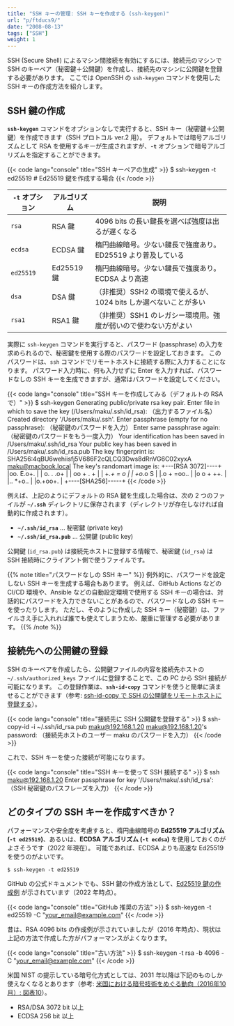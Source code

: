 ```yaml
---
title: "SSH キーの管理: SSH キーを作成する (ssh-keygen)"
url: "p/ftducs9/"
date: "2008-08-13"
tags: ["SSH"]
weight: 1
---
```


SSH (Secure Shell) によるマシン間接続を有効にするには、接続元のマシンで SSH のキーペア（秘密鍵＋公開鍵）を作成し、接続先のマシンに公開鍵を登録する必要があります。
ここでは OpenSSH の `ssh-keygen` コマンドを使用した SSH キーの作成方法を紹介します。

SSH 鍵の作成
----

__`ssh-keygen`__ コマンドをオプションなしで実行すると、SSH キー（秘密鍵＋公開鍵）を作成できます（SSH プロトコル ver.2 用）。
デフォルトでは暗号アルゴリズムとして RSA を使用するキーが生成されますが、__`-t`__ オプションで暗号アルゴリズムを指定することができます。

{{< code lang="console" title="SSH キーペアの生成" >}}
$ ssh-keygen -t ed25519  # Ed25519 鍵を作成する場合
{{< /code >}}

| `-t` オプション | アルゴリズム | 説明 |
| ---- | ---- | ---- |
| `rsa` | RSA 鍵 | 4096 bits の長い鍵長を選べば強度は出るが遅くなる |
| `ecdsa` | ECDSA 鍵 | 楕円曲線暗号。少ない鍵長で強度あり。ED25519 より普及している |
| `ed25519` | Ed25519 鍵 | 楕円曲線暗号。少ない鍵長で強度あり。ECDSA より高速 |
| `dsa` | DSA 鍵 | （非推奨）SSH2 の環境で使えるが、1024 bits しか選べないことが多い |
| `rsa1` | RSA1 鍵 | （非推奨）SSH1 のレガシー環境用。強度が弱いので使わない方がよい |


実際に `ssh-keygen` コマンドを実行すると、パスワード (passphrase) の入力を求められるので、秘密鍵を使用する際のパスワードを設定しておきます。
このパスワードは、`ssh` コマンドでリモートホストに接続する際に入力することになります。
パスワード入力時に、何も入力せずに <key>Enter</key> を入力すれば、パスワードなしの SSH キーを生成できますが、通常はパスワードを設定してください。

{{< code lang="console" title="SSH キーを作成してみる（デフォルトの RSA で）" >}}
$ ssh-keygen
Generating public/private rsa key pair.
Enter file in which to save the key (/Users/maku/.ssh/id_rsa): （出力するファイル名）
Created directory '/Users/maku/.ssh'.
Enter passphrase (empty for no passphrase): （秘密鍵のパスワードを入力）
Enter same passphrase again: （秘密鍵のパスワードをもう一度入力）
Your identification has been saved in /Users/maku/.ssh/id_rsa
Your public key has been saved in /Users/maku/.ssh/id_rsa.pub
The key fingerprint is:
SHA256:4qBU6wehiisfj5V686F2cQLCQ3Dws8dRnVG6C02xyxA maku@macbook.local
The key's randomart image is:
+---[RSA 3072]----+
|oo.   E.o+.      |
| o.  . .o+       |
| oo + . +        |
|  +*.+ = o       |
|  +o*.o S        |
|.o + =oo..       |
|o o + ++.        |
|.. *+o..         |
|o.+oo+.          |
+----[SHA256]-----+
{{< /code >}}

例えば、上記のようにデフォルトの RSA 鍵を生成した場合は、次の 2 つのファイルが __`~/.ssh`__ ディレクトリに保存されます（ディレクトリが存在しなければ自動的に作成されます）。

- __`~/.ssh/id_rsa`__ ... 秘密鍵 (private key)
- __`~/.ssh/id_rsa.pub`__ ... 公開鍵 (public key)

公開鍵 (`id_rsa.pub`) は接続先ホストに登録する情報で、秘密鍵 (`id_rsa`) は SSH 接続時にクライアント側で使うファイルです。

{{% note title="パスワードなしの SSH キー" %}}
例外的に、パスワードを設定しない SSH キーを生成する場合もあります。
例えば、GitHub Actions などの CI/CD 環境や、Ansible などの自動設定環境で使用する SSH キーの場合は、対話的にパスワードを入力できないことがあるので、パスワードなしの SSH キーを使ったりします。
ただし、そのように作成した SSH キー（秘密鍵）は、ファイルさえ手に入れれば誰でも使えてしまうため、厳重に管理する必要があります。
{{% /note %}}


接続先への公開鍵の登録
----

SSH のキーペアを作成したら、公開鍵ファイルの内容を接続先ホストの `~/.ssh/authorized_keys` ファイルに登録することで、この PC から SSH 接続が可能になります。
この登録作業は、__`ssh-id-copy`__ コマンドを使うと簡単に済ませることができます（参考: [ssh-id-copy で SSH の公開鍵をリモートホストに登録する](/p/2mzbmw8/)）。

{{< code lang="console" title="接続先に SSH 公開鍵を登録する" >}}
$ ssh-copy-id -i ~/.ssh/id_rsa.pub maku@192.168.1.20
maku@192.168.1.20's password: （接続先ホストのユーザー maku のパスワードを入力）
{{< /code >}}

これで、SSH キーを使った接続が可能になります。

{{< code lang="console" title="SSH キーを使って SSH 接続する" >}}
$ ssh maku@192.168.1.20
Enter passphrase for key '/Users/maku/.ssh/id_rsa': （SSH 秘密鍵のパスフレーズを入力）
{{< /code >}}


どのタイプの SSH キーを作成すべきか？
----

パフォーマンスや安全度を考慮すると、楕円曲線暗号の __Ed25519 アルゴリズム (`-t ed25519`)__、あるいは、__ECDSA アルゴリズム (`-t ecdsa`)__ を使用しておくのがよさそうです（2022 年現在）。
可能であれば、ECDSA よりも高速な Ed25519 を使うのがよいです。

```console
$ ssh-keygen -t ed25519
```

GitHub の公式ドキュメントでも、SSH 鍵の作成方法として、[Ed25519 鍵の作成例](https://docs.github.com/ja/authentication/connecting-to-github-with-ssh/generating-a-new-ssh-key-and-adding-it-to-the-ssh-agent) が示されています（2022 年時点）。

{{< code lang="console" title="GitHub 推奨の方法" >}}
$ ssh-keygen -t ed25519 -C "your_email@example.com"
{{< /code >}}

昔は、RSA 4096 bits の作成例が示されていましたが（2016 年時点）、現状は上記の方法で作成した方がパフォーマンスがよくなります。

{{< code lang="console" title="古い方法" >}}
$ ssh-keygen -t rsa -b 4096 -C "your_email@example.com"
{{< /code >}}

米国 NIST の提示している暗号化方式としては、2031 年以降は下記のものしか使えなくなるとあります（参考: [米国における暗号技術をめぐる動向（2016年10月）: 図表10](https://www.ipa.go.jp/files/000055177.pdf)）。

- RSA/DSA 3072 bit 以上
- ECDSA 256 bit 以上

